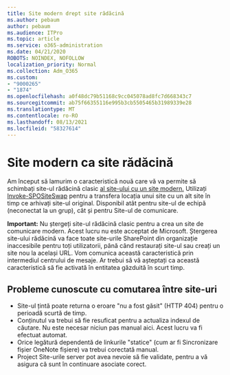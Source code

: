 ```yaml
---
title: Site modern drept site rădăcină
ms.author: pebaum
author: pebaum
ms.audience: ITPro
ms.topic: article
ms.service: o365-administration
ms.date: 04/21/2020
ROBOTS: NOINDEX, NOFOLLOW
localization_priority: Normal
ms.collection: Adm_O365
ms.custom:
- "9000265"
- "1874"
ms.openlocfilehash: a0f48dc79b51168c9cc045078ad8fc7d668343c7
ms.sourcegitcommit: ab75f66355116e995b3cb5505465b31989339e28
ms.translationtype: MT
ms.contentlocale: ro-RO
ms.lasthandoff: 08/13/2021
ms.locfileid: "58327614"
---
```

# <a name="modern-site-as-root-site"></a>Site modern ca site rădăcină

Am început să lamurim o caracteristică nouă care vă va permite să schimbați site-ul rădăcină clasic [al site-ului cu un site modern.](https://docs.microsoft.com/sharepoint/modern-root-site) Utilizați [Invoke-SPOSiteSwap](https://docs.microsoft.com/powershell/module/sharepoint-online/invoke-spositeswap?view=sharepoint-ps) pentru a transfera locația unui site cu un alt site în timp ce arhivați site-ul original. Disponibil atât pentru site-ul de echipă (neconectat la un grup), cât și pentru Site-ul de comunicare.

**Important:** Nu ștergeți site-ul rădăcină clasic pentru a crea un site de comunicare modern. Acest lucru nu este acceptat de Microsoft. Ștergerea site-ului rădăcină va face toate site-urile SharePoint din organizație inaccesibile pentru toți utilizatorii, până când restaurați site-ul sau creați un site nou la același URL. Vom comunica această caracteristică prin intermediul centrului de mesaje. Ar trebui să vă așteptați ca această caracteristică să fie activată în entitatea găzduită în scurt timp.

## <a name="known-issues-with-swapping-sites"></a>Probleme cunoscute cu comutarea între site-uri
- Site-ul țintă poate returna o eroare "nu a fost găsit" (HTTP 404) pentru o perioadă scurtă de timp.
- Conținutul va trebui să fie resuficat pentru a actualiza indexul de căutare. Nu este necesar niciun pas manual aici. Acest lucru va fi efectuat automat.
- Orice legătură dependentă de linkurile "statice" (cum ar fi Sincronizare fișier OneNote fișiere) va trebui corectată manual.
- Project Site-urile server pot avea nevoie să fie validate, pentru a vă asigura că sunt în continuare asociate corect. 
